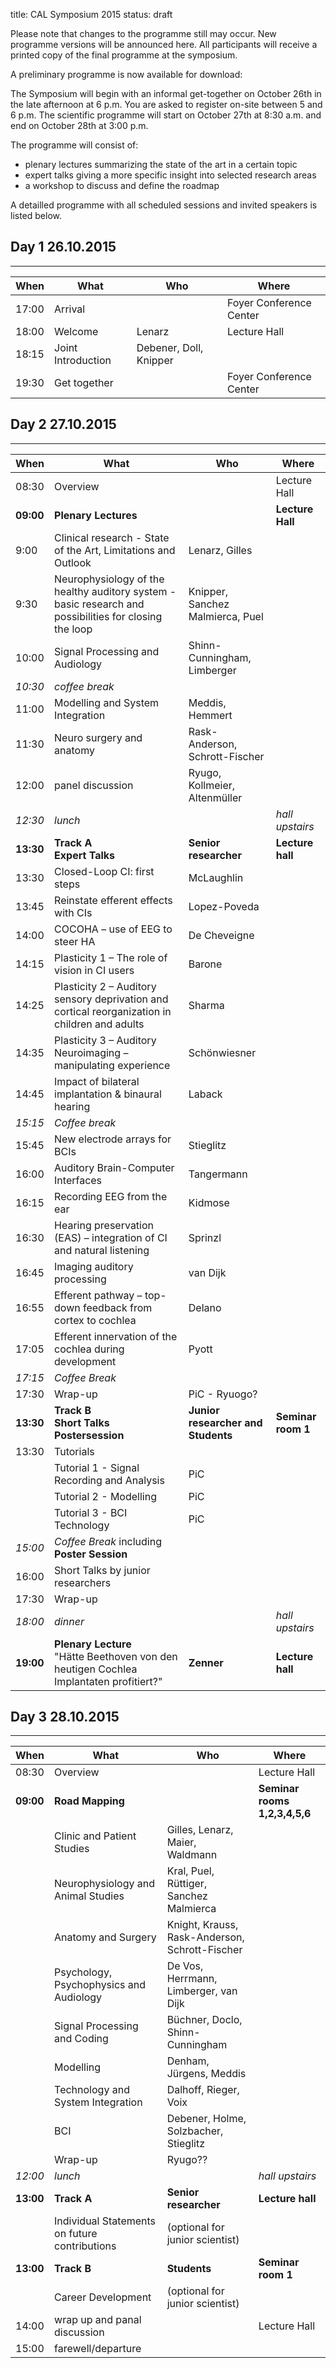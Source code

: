 title: CAL Symposium 2015
status: draft

Please note that changes to the programme still may occur. New programme versions will be announced here.
All participants will receive a printed copy of the final programme at the symposium.

A preliminary programme is now available for download:

The Symposium will begin with an informal get-together on October 26th in the late afternoon at 6 p.m. You are asked to register on-site between 5 and 6 p.m. 
The scientific programme will start on October 27th at 8:30 a.m. and end on October 28th at 3:00 p.m.

The programme will consist of:
* plenary lectures summarizing the state of the art in a certain topic
* expert talks giving a more specific insight into selected research areas
* a workshop to discuss and define the roadmap 

A detailled programme with all scheduled sessions and invited speakers is listed below.


## Day 1 26.10.2015
------------------

| When  |  What             | Who                   | Where                 |
|------ |------             |-----                  |-------                |
| 17:00 | Arrival           |                       |Foyer Conference Center|
| 18:00 | Welcome           | Lenarz                |Lecture Hall           |
| 18:15 | Joint Introduction| Debener, Doll, Knipper|                       |
| 19:30 | Get together      |                       |Foyer Conference Center|


## Day 2 27.10.2015
------------------

| When | What | Who | Where |
|------ |------             |-----                  |-------             |
| 08:30 | Overview          |  |Lecture Hall |
| **09:00** | **Plenary Lectures**|  |**Lecture Hall** |
| 9:00 | Clinical research - State of the Art, Limitations and Outlook |Lenarz, Gilles |  |
| 9:30 | Neurophysiology of the healthy auditory system - basic research and possibilities for closing the loop | Knipper, Sanchez Malmierca, Puel |  |
| 10:00 | Signal Processing and Audiology | Shinn-Cunningham, Limberger|
| *10:30* | *coffee break* |  |  |
| 11:00 | Modelling and System Integration | Meddis, Hemmert | |
| 11:30 | Neuro surgery and anatomy | Rask-Anderson, Schrott-Fischer | |
| 12:00 | panel discussion | Ryugo, Kollmeier, Altenmüller |  |
|*12:30*| *lunch* | | *hall upstairs* |
| **13:30** | **Track A** </br> **Expert Talks** | **Senior researcher** | **Lecture hall** |
| 13:30 | Closed-Loop CI: first steps | McLaughlin |  |
| 13:45 | Reinstate efferent effects with CIs | Lopez-Poveda |  |
| 14:00 | COCOHA – use of EEG to steer HA | De Cheveigne |  |
| 14:15 | Plasticity 1 – The role of vision in CI users | Barone |  |
| 14:25 | Plasticity 2 – Auditory sensory deprivation and cortical reorganization in children and adults | Sharma |  |
| 14:35 | Plasticity 3 – Auditory Neuroimaging – manipulating experience | Schönwiesner |  |
| 14:45 | Impact of bilateral implantation & binaural hearing | Laback |  |
| *15:15* | *Coffee break* |  |  |
| 15:45 | New electrode arrays for BCIs | Stieglitz |  |
| 16:00 | Auditory Brain-Computer Interfaces | Tangermann |  |
| 16:15 | Recording EEG from the ear | Kidmose |  |
| 16:30 | Hearing preservation (EAS) – integration of CI and natural listening | Sprinzl |  |
| 16:45 | Imaging auditory processing | van Dijk |  |
| 16:55 | Efferent pathway – top-down feedback from cortex to cochlea | Delano |  |
| 17:05 | Efferent innervation of the cochlea during development | Pyott |  |
| *17:15* | *Coffee Break* |  |  |
| 17:30 | Wrap-up | PiC - Ryuogo? |  |
| **13:30** |**Track B** </br> **Short Talks** </br> **Postersession** | **Junior researcher and Students** | **Seminar room 1** |
| 13:30 | Tutorials                                 |     |   |
|       | Tutorial 1 - Signal Recording and Analysis| PiC |   |
|       | Tutorial 2 - Modelling                    | PiC |   |
|       | Tutorial 3 - BCI Technology               | PiC |   |
| *15:00* | *Coffee Break* including **Poster Session** |  |  |
| 16:00 | Short Talks by junior researchers |  |  |
| 17:30 | Wrap-up |  |  |
| *18:00* | *dinner* |  | *hall upstairs* |
| **19:00** | **Plenary Lecture** </br> "Hätte Beethoven von den heutigen Cochlea Implantaten profitiert?" | **Zenner** | **Lecture hall**|

## Day 3 28.10.2015
------------------

| When | What | Who | Where |
|------ |------             |-----                  |-------             |
| 08:30 | Overview          |  |Lecture Hall |
| **09:00** | **Road Mapping**|  |**Seminar rooms 1,2,3,4,5,6** |
|  | Clinic and Patient Studies | Gilles, Lenarz, Maier, Waldmann  |  |
|  | Neurophysiology and Animal Studies | Kral, Puel, Rüttiger, Sanchez Malmierca |  |
|  | Anatomy and Surgery | Knight, Krauss, Rask-Anderson, Schrott-Fischer |  |
|  | Psychology, Psychophysics and Audiology | De Vos, Herrmann, Limberger, van Dijk |  |
|  | Signal Processing and Coding | Büchner, Doclo, Shinn-Cunningham |  |
|  | Modelling | Denham, Jürgens, Meddis |  |
|  | Technology and System Integration | Dalhoff, Rieger, Voix |  |
|  | BCI | Debener, Holme, Solzbacher, Stieglitz |  |
|  | Wrap-up | Ryugo?? |  |
|*12:00*| *lunch* | | *hall upstairs* |
| **13:00** |**Track A**| **Senior researcher**| **Lecture hall**|
|           | Individual Statements on future contributions | (optional for junior scientist) |  |
| **13:00** |**Track B** | **Students** | **Seminar room 1** |
|           | Career Development | (optional for junior scientist) |  |
| 14:00 | wrap up and panal discussion |  | Lecture Hall |
| 15:00 | farewell/departure |  |  |
